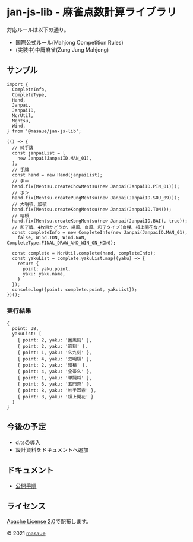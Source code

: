 # jan-js-lib - 麻雀点数計算ライブラリ

対応ルールは以下の通り。

- 国際公式ルール(Mahjong Competition Rules)
- (実装中)中庸麻雀(Zung Jung Mahjong)

## サンプル
```
import {
  CompleteInfo,
  CompleteType,
  Hand,
  Janpai,
  JanpaiID,
  McrUtil,
  Mentsu,
  Wind,
} from '@masaue/jan-js-lib';

(() => {
  // 純手牌
  const janpaiList = [
    new Janpai(JanpaiID.MAN_01),
  ];
  // 手牌
  const hand = new Hand(janpaiList);
  // チー
  hand.fix(Mentsu.createChowMentsu(new Janpai(JanpaiID.PIN_01)));
  // ポン
  hand.fix(Mentsu.createPungMentsu(new Janpai(JanpaiID.SOU_09)));
  // 大明槓、加槓
  hand.fix(Mentsu.createKongMentsu(new Janpai(JanpaiID.TON)));
  // 暗槓
  hand.fix(Mentsu.createKongMentsu(new Janpai(JanpaiID.BAI), true));
  // 和了牌、4枚目かどうか、場風、自風、和了タイプ(自摸、槓上開花など)
  const completeInfo = new CompleteInfo(new Janpai(JanpaiID.MAN_01),
    false, Wind.TON, Wind.NAN, CompleteType.FINAL_DRAW_AND_WIN_ON_KONG);

  const complete = McrUtil.complete(hand, completeInfo);
  const yakuList = complete.yakuList.map((yaku) => {
    return {
      point: yaku.point,
      yaku: yaku.name,
    }
  });
  console.log({point: complete.point, yakuList});
})();
```

### 実行結果
```
{
  point: 38,
  yakuList: [
    { point: 2, yaku: '圈風刻' },
    { point: 2, yaku: '箭刻' },
    { point: 1, yaku: '幺九刻' },
    { point: 4, yaku: '双明槓' },
    { point: 2, yaku: '暗槓' },
    { point: 4, yaku: '全帯幺' },
    { point: 1, yaku: '単調将' },
    { point: 6, yaku: '五門斉' },
    { point: 8, yaku: '妙手回春' },
    { point: 8, yaku: '槓上開花' }
  ]
}
```

## 今後の予定
- d.tsの導入
- 設計資料をドキュメントへ追加

## ドキュメント
- [公開手順](./documents/HowToPublish.md)

## ライセンス
[Apache License 2.0](http://www.apache.org/licenses/LICENSE-2.0)で配布します。

&copy; 2021 [masaue](mailto:masayuki.uegaki@gmail.com)
